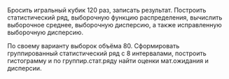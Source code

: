 Бросить игральный кубик 120 раз, записать результат.
Построить статистический ряд,
выборочную функцию распределения, вычислить выборочное среднее, выборочную дисперсию,
а также исправленную выборочную дисперсию.

По своему варианту выборок объёма 80.
Сформировать группированный статистический ряд с 8 интервалами,
построить гистограмму и по группир.стат.ряду найти оценки мат.ожидания и дисперсии.
